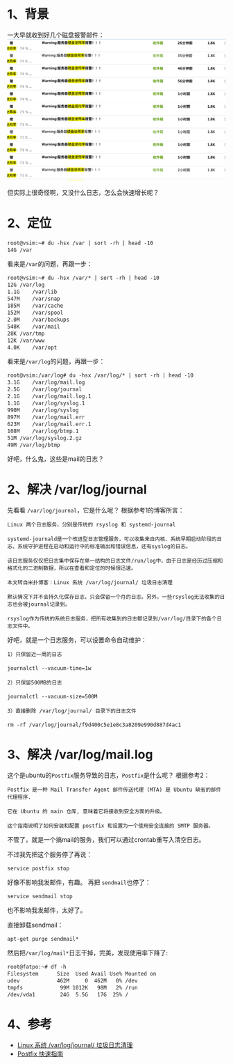 # 1、背景
一大早就收到好几个磁盘报警邮件：
![](imgs/2021-10-27-zBS5gj.png)

但实际上很奇怪啊，又没什么日志，怎么会快速增长呢？

# 2、定位

```
root@vsim:~# du -hsx /var | sort -rh | head -10
14G	/var
```
看来是`/var`的问题，再跟一步：
```
root@vsim:~# du -hsx /var/* | sort -rh | head -10
12G	/var/log
1.1G	/var/lib
547M	/var/snap
185M	/var/cache
152M	/var/spool
2.0M	/var/backups
548K	/var/mail
28K	/var/tmp
12K	/var/www
4.0K	/var/opt
```
看来是`/var/log`的问题，再跟一步：
```
root@vsim:/var/log# du -hsx /var/log/* | sort -rh | head -10
3.1G	/var/log/mail.log
2.5G	/var/log/journal
2.1G	/var/log/mail.log.1
1.1G	/var/log/syslog.1
990M	/var/log/syslog
897M	/var/log/mail.err
623M	/var/log/mail.err.1
108M	/var/log/btmp.1
51M	/var/log/syslog.2.gz
49M	/var/log/btmp
```
好吧，什么鬼，这些是mail的日志？

# 2、解决 /var/log/journal
先看看 `/var/log/journal`，它是什么呢？ 根据参考1的博客所言：
```
Linux 两个日志服务，分别是传统的 rsyslog 和 systemd-journal

systemd-journald是一个改进型日志管理服务，可以收集来自内核、系统早期启动阶段的日志、系统守护进程在启动和运行中的标准输出和错误信息，还有syslog的日志。

该日志服务仅仅把日志集中保存在单一结构的日志文件/run/log中，由于日志是经历过压缩和格式化的二进制数据，所以在查看和定位的时候很迅速。

本文转自米扑博客：Linux 系统 /var/log/journal/ 垃圾日志清理

默认情况下并不会持久化保存日志，只会保留一个月的日志。另外，一些rsyslog无法收集的日志也会被journal记录到。

rsyslog作为传统的系统日志服务，把所有收集到的日志都记录到/var/log/目录下的各个日志文件中。
```
好吧，就是一个日志服务，可以设置命令自动维护：
```
1）只保留近一周的日志

journalctl --vacuum-time=1w

2）只保留500MB的日志

journalctl --vacuum-size=500M

3）直接删除 /var/log/journal/ 目录下的日志文件

rm -rf /var/log/journal/f9d400c5e1e8c3a8209e990d887d4ac1
```

# 3、解决 /var/log/mail.log
这个是ubuntu的`Postfix`服务导致的日志，`Postfix`是什么呢？ 根据参考2：
```
Postfix 是一种 Mail Transfer Agent 邮件传送代理 (MTA) 是 Ubuntu 缺省的邮件代理程序. 

它在 Ubuntu 的 main 仓库, 意味着它将接收到安全方面的升级。 

这个指南说明了如何安装和配置 postfix 和设置为一个使用安全连接的 SMTP 服务器。
```
不管了，就是一个搞mail的服务，我们可以通过crontab重写入清空日志。

不过我先把这个服务停了再说：
```
service postfix stop
```
好像不影响我发邮件，有趣。
再把 `sendmail`也停了：
```
service sendmail stop
```
也不影响我发邮件，太好了。

直接卸载sendmail：
```
apt-get purge sendmail*
```
然后把`/var/log/mail*`日志干掉，完美，发现使用率下降了:
```
root@fatpo:~# df -h
Filesystem      Size  Used Avail Use% Mounted on
udev            462M     0  462M   0% /dev
tmpfs            99M 1012K   98M   2% /run
/dev/vda1        24G  5.5G   17G  25% /
```


# 4、参考
* [Linux 系统 /var/log/journal/ 垃圾日志清理](https://cloud.tencent.com/developer/article/1423873)
* [Postfix 快速指南](https://wiki.ubuntu.org.cn/Postfix_%E5%BF%AB%E9%80%9F%E6%8C%87%E5%8D%97)